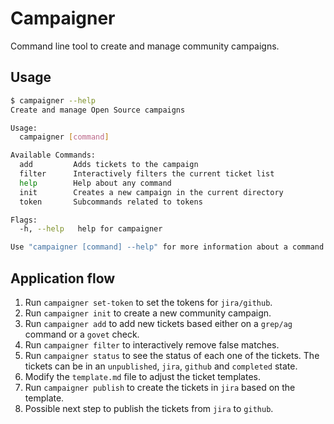 # Campaigner

Command line tool to create and manage community campaigns.

## Usage

```sh
$ campaigner --help
Create and manage Open Source campaigns

Usage:
  campaigner [command]

Available Commands:
  add         Adds tickets to the campaign
  filter      Interactively filters the current ticket list
  help        Help about any command
  init        Creates a new campaign in the current directory
  token       Subcommands related to tokens

Flags:
  -h, --help   help for campaigner

Use "campaigner [command] --help" for more information about a command.
```

## Application flow

1. Run `campaigner set-token` to set the tokens for `jira/github`.
2. Run `campaigner init` to create a new community campaign.
3. Run `campaigner add` to add new tickets based either on a `grep/ag`
   command or a `govet` check.
4. Run `campaigner filter` to interactively remove false matches.
5. Run `campaigner status` to see the status of each one of the
   tickets. The tickets can be in an `unpublished`, `jira`, `github`
   and `completed` state.
6. Modify the `template.md` file to adjust the ticket templates.
7. Run `campaigner publish` to create the tickets in `jira` based on
   the template.
8. Possible next step to publish the tickets from `jira` to `github`.
